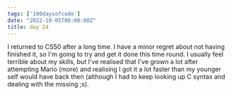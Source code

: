 ```yaml
---
tags: ['100daysofcode']
date: "2022-10-05T00:00:00Z"
title: day 24
---
```

I returned to CS50 after a long time. I have a minor regret about not having finished it, so I'm going to try and get it done this time round. I usually feel terrible about my skills, but I've realised that I've grown a lot after attempting Mario (more) and realising I got it a lot faster than my younger self would have back then (although I had to keep looking up C syntax and dealing with the missing ;s). 
